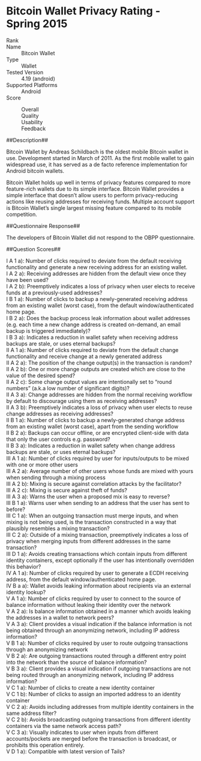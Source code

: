 Bitcoin Wallet Privacy Rating - Spring 2015
============================================

<dl>
    <dt>Rank</dt>
    <dd></dd>
    <dt>Name</dt>
    <dd>Bitcoin Wallet</dd>
    <dt>Type</dt>
    <dd>Wallet</dd>
    <dt>Tested Version</dt>
    <dd>4.19 (android)</dd>
    <dt>Supported Platforms</dt>
    <dd>Android</dd>
    <dt>Score</dt>
    <dd>
        <dl>
            <dt>Overall</dt>
            <dd></dd>
            <dt>Quality</dt>
            <dd></dd>
            <dt>Usability</dt>
            <dd></dd>
            <dt>Feedback</dt>
            <dd></dd>
        </dl>
    </dd>
</dl>

##Description##

Bitcoin Wallet by Andreas Schildbach is the oldest mobile Bitcoin wallet in use. Development started in March of 2011. As the first mobile wallet to gain widespread use, it has served as a de facto reference implementation for Android bitcoin wallets.

Bitcoin Wallet holds up well in terms of privacy features compared to more feature-rich wallets due to its simple interface. Bitcoin Wallet provides a simple interface that doesn’t allow users to perform privacy-reducing actions like reusing addresses for receiving funds. Multiple account support is Bitcoin Wallet’s single largest missing feature compared to its mobile competition.

##Questionnaire Response##

The developers of Bitcoin Wallet did not respond to the OBPP questionnaire.

##Question Scores##

<dl>
    <dt>I A 1 a): Number of clicks required to deviate from the default receiving functionality and generate a new receiving address for an existing wallet.</dt>
    <dd></dd>
    <dt>I A 2 a): Receiving addresses are hidden from the default view once they have been used?</dt>
    <dd></dd>
    <dt>I A 2 b): Preemptively indicates a loss of privacy when user elects to receive funds at a previously-used addresses?</dt>
    <dd></dd>
    <dt>I B 1 a): Number of clicks to backup a newly-generated receiving address from an existing wallet (worst case), from the default window/authenticated home page.</dt>
    <dd></dd>
    <dt>I B 2 a): Does the backup process leak information about wallet addresses (e.g. each time a new change address is created on-demand, an email backup is triggered immediately)?</dt>
    <dd></dd>
    <dt>I B 3 a): Indicates a reduction in wallet safety when receiving address backups are stale, or uses eternal backups?</dt>
    <dd></dd>
    <dt>II A 1 a): Number of clicks required to deviate from the default change functionality and receive change at a newly generated address</dt>
    <dd></dd>
    <dt>II A 2 a): The position of the change output(s) in the transaction is random?</dt>
    <dd></dd>
    <dt>II A 2 b): One or more change outputs are created which are close to the value of the desired spend?</dt>
    <dd></dd>
    <dt>II A 2 c): Some change output values are intentionally set to “round numbers” (a.k.a low number of significant digits)?</dt>
    <dd></dd>
    <dt>II A 3 a): Change addresses are hidden from the normal receiving workflow by default to discourage using them as receiving addresses?</dt>
    <dd></dd>
    <dt>II A 3 b): Preemptively indicates a loss of privacy when user elects to reuse change addresses as receiving addresses?</dt>
    <dd></dd>
    <dt>II B 1 a): Number of clicks to backup a newly-generated change address from an existing wallet (worst case), apart from the sending workflow</dt>
    <dd></dd>
    <dt>II B 2 a): Backups can occur offline, or are encrypted client-side with data that only the user controls e.g. password?</dt>
    <dd></dd>
    <dt>II B 3 a): Indicates a reduction in wallet safety when change address backups are stale, or uses eternal backups?</dt>
    <dd></dd>
    <dt>III A 1 a): Number of clicks required by user for inputs/outputs to be mixed with one or more other users</dt>
    <dd></dd>
    <dt>III A 2 a): Average number of other users whose funds are mixed with yours when sending through a mixing process</dt>
    <dd></dd>
    <dt>III A 2 b): Mixing is secure against correlation attacks by the facilitator?</dt>
    <dd></dd>
    <dt>III A 2 c): Mixing is secure against theft of funds?</dt>
    <dd></dd>
    <dt>III A 3 a): Warns the user when a proposed mix is easy to reverse?</dt>
    <dd></dd>
    <dt>III B 1 a): Warns user when sending to an address that the user has sent to before?</dt>
    <dd></dd>
    <dt>III C 1 a): When an outgoing transaction must merge inputs, and when mixing is not being used, is the transaction constructed in a way that plausibly resembles a mixing transaction?</dt>
    <dd></dd>
    <dt>III C 2 a): Outside of a mixing transaction, preemptively indicates a loss of privacy when merging inputs from different addresses in the same transaction?</dt>
    <dd></dd>
    <dt>III D 1 a): Avoids creating transactions which contain inputs from different identity containers, except optionally if the user has intentionally overridden this behavior?</dt>
    <dd></dd>
    <dt>IV A 1 a): Number of clicks required by user to generate a ECDH receiving address, from the default window/authenticated home page.</dt>
    <dd></dd>
    <dt>IV B a a): Wallet avoids leaking information about recipients via an external identity lookup?</dt>
    <dd></dd>
    <dt>V A 1 a): Number of clicks required by user to connect to the source of balance information without leaking their identity over the network</dt>
    <dd></dd>
    <dt>V A 2 a): Is balance information obtained in a manner which avoids leaking the addresses in a wallet to network peers?</dt>
    <dd></dd>
    <dt>V A 3 a): Client provides a visual indication if the balance information is not being obtained through an anonymizing network, including IP address information?</dt>
    <dd></dd>
    <dt>V B 1 a): Number of clicks required by user to route outgoing transactions through an anonymizing network</dt>
    <dd></dd>
    <dt>V B 2 a): Are outgoing transactions routed through a different entry point into the network than the source of balance information?</dt>
    <dd></dd>
    <dt>V B 3 a): Client provides a visual indication if outgoing transactions are not being routed through an anonymizing network, including IP address information?</dt>
    <dd></dd>
    <dt>V C 1 a): Number of clicks to create a new identity container</dt>
    <dd></dd>
    <dt>V C 1 b): Number of clicks to assign an imported address to an identity container</dt>
    <dd></dd>
    <dt>V C 2 a): Avoids including addresses from multiple identity containers in the same address filter?</dt>
    <dd></dd>
    <dt>V C 2 b): Avoids broadcasting outgoing transactions from different identity containers via the same network access path?</dt>
    <dd></dd>
    <dt>V C 3 a): Visually indicates to user when inputs from different accounts/pockets are merged before the transaction is broadcast, or prohibits this operation entirely.</dt>
    <dd></dd>
    <dt>V D 1 a): Compatible with latest version of Tails?</dt>
    <dd></dd>
</dl>

